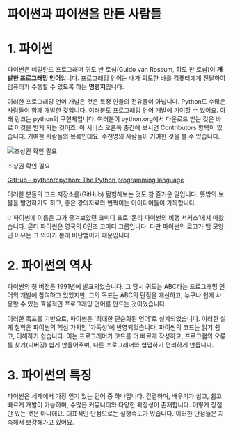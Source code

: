 # 파이썬과 파이썬을 만든 사람들

# 1. 파이썬

파이썬은 네덜란드 프로그래머 귀도 반 로섬(Guido van Rossum, 히도 판 로쉼)이 **개발한 프로그래밍 언어**입니다. 프로그래밍 언어는 내가 의도한 바를 컴퓨터에게 전달하여 컴퓨터가 수행할 수 있도록 하는 **명령지**입니다.

이러한 프로그래밍 언어 개발은 것은 특정 인물의 전유물이 아닙니다. Python도 수많은 사람들이 함께 개발한 것입니다. 여러분도 프로그래밍 언어 개발에 기여할 수 있어요. 아래 링크는 python의 구현체입니다. 여러분이 python.org에서 다운로드 받는 것은 바로 이것을 받게 되는 것이죠. 이 서비스 오른쪽 중간에 보시면 Contributors 항목이 있습니다. 기여한 사람들의 목록인데요. 수천명의 사람들이 기여한 것을 볼 수 있습니다.

![초상권 확인 필요](%E1%84%91%E1%85%A1%E1%84%8B%E1%85%B5%E1%84%8A%E1%85%A5%E1%86%AB%E1%84%80%E1%85%AA%20%E1%84%91%E1%85%A1%E1%84%8B%E1%85%B5%E1%84%8A%E1%85%A5%E1%86%AB%E1%84%8B%E1%85%B3%E1%86%AF%20%E1%84%86%E1%85%A1%E1%86%AB%E1%84%83%E1%85%B3%E1%86%AB%20%E1%84%89%E1%85%A1%E1%84%85%E1%85%A1%E1%86%B7%E1%84%83%E1%85%B3%E1%86%AF%20c7493eedcf4648ac945dd708f1936e84/Untitled.png)

초상권 확인 필요

[GitHub - python/cpython: The Python programming language](https://github.com/python/cpython)

이러한 분들의 코드 저장소를(GitHub) 탐험해보는 것도 참 즐거운 일입니다. 뜻밖의 보물을 발견하기도 하고, 좋은 강의자료와 번쩍이는 아이디어들이 가득합니다.

<aside>
💡 파이썬에 이름은 그가 즐겨보았던 코미디 프로 ‘몬티 파이썬의 비행 서커스’에서 따왔습니다. 몬티 파이썬은 영국의 6인조 코미디 그룹입니다. 다만 파이썬의 로고가 뱀 모양인 이유는 그 의미가 본래 비단뱀이기 때문입니다.

</aside>

# 2. 파이썬의 역사

파이썬의 첫 버전은 1991년에 발표되었습니다. 그 당시 귀도는 ABC라는 프로그래밍 언어의 개발에 참여하고 있었지만, 그의 목표는 ABC의 단점을 개선하고, 누구나 쉽게 사용할 수 있는 효율적인 프로그래밍 언어를 만드는 것이었습니다.

이러한 목표를 기반으로, 파이썬은 '최대한 단순화된 언어'로 설계되었습니다. 이러한 설계 철학은 파이썬의 핵심 가치인 '가독성'에 반영되었습니다. 파이썬의 코드는 읽기 쉽고, 이해하기 쉽습니다. 이는 프로그래머가 코드를 더 빠르게 작성하고, 프로그램의 오류를 찾기(디버깅) 쉽게 만들어주며, 다른 프로그래머와 협업하기 편리하게 만듭니다.

# 3. 파이썬의 특징

파이썬은 세계에서 가장 인기 있는 언어 중 하나입니다. 간결하며, 배우기가 쉽고, 쉽고 빠르게 개발이 가능하며, 수많은 커뮤니티와 다양한 확장성이 존재합니다. 이렇게 장점만 있는 것은 아니에요. 대표적인 단점으로는 실행속도가 있습니다. 이러한 단점들은 지속해서 보강해가고 있어요.